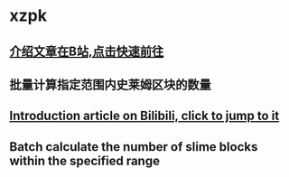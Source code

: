 # xzpk


## [介绍文章在B站,点击快速前往](https://www.bilibili.com/opus/1109929191230406657)  
## 批量计算指定范围内史莱姆区块的数量




## [Introduction article on Bilibili, click to jump to it](https://www.bilibili.com/opus/1109929191230406657)  
## Batch calculate the number of slime blocks within the specified range

